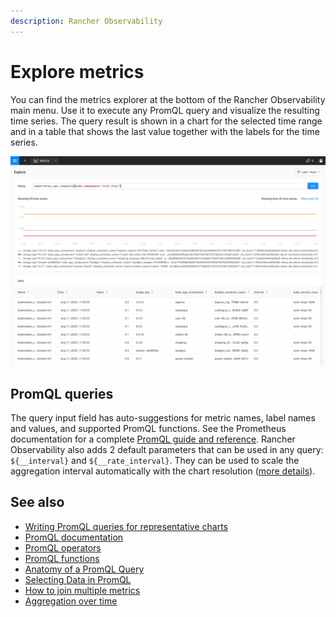 ```yaml
---
description: Rancher Observability
---
```


# Explore metrics

You can find the metrics explorer at the bottom of the Rancher Observability main menu. Use it to execute any PromQL query and visualize the resulting time series. The query result is shown in a chart for the selected time range and in a table that shows the last value together with the labels for the time series.

![Metrics Explorer](../../.gitbook/assets/k8s/k8s-metrics-explorer.png)

## PromQL queries

The query input field has auto-suggestions for metric names, label names and values, and supported PromQL functions. See the Prometheus documentation for a complete [PromQL guide and reference](https://prometheus.io/docs/prometheus/latest/querying/basics/). Rancher Observability also adds 2 default parameters that can be used in any query: `${__interval}` and `${__rate_interval}`. They can be used to scale the aggregation interval automatically with the chart resolution ([more details](/use/metrics/k8s-writing-promql-for-charts.md)).

## See also

* [Writing PromQL queries for representative charts](/use/metrics/k8s-writing-promql-for-charts.md)
* [PromQL documentation](https://prometheus.io/docs/prometheus/latest/querying/basics/)
* [PromQL operators](https://prometheus.io/docs/prometheus/latest/querying/operators/)
* [PromQL functions](https://prometheus.io/docs/prometheus/latest/querying/functions/)
* [Anatomy of a PromQL Query](https://promlabs.com/blog/2020/06/18/the-anatomy-of-a-promql-query/)
* [Selecting Data in PromQL](https://promlabs.com/blog/2020/07/02/selecting-data-in-promql/)
* [How to join multiple metrics](https://iximiuz.com/en/posts/prometheus-vector-matching/)
* [Aggregation over time](https://iximiuz.com/en/posts/prometheus-functions-agg-over-time/)